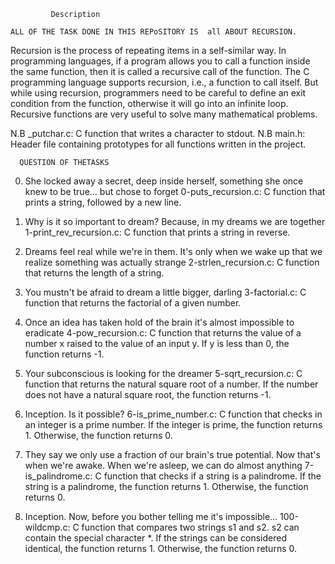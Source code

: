              Description
             
    ALL OF THE TASK DONE IN THIS REPoSITORY IS  all ABOUT RECURSION.
    
Recursion is the process of repeating items in a self-similar way.
In programming languages, if a program allows you to call a function inside the same function, then it is called a recursive call of the function.
The C programming language supports recursion, i.e., a function to call itself. But while using recursion, programmers need to be careful to define an exit condition from the function, otherwise it will go into an infinite loop.
Recursive functions are very useful to solve many mathematical problems.
          
N.B   _putchar.c: C function that writes a character to stdout.
N.B   main.h: Header file containing prototypes for all functions written in the project.
      
      QUESTION OF THETASKS 
      
0. She locked away a secret, deep inside herself, something she once knew to be true... but chose to forget
    0-puts_recursion.c: C function that prints a string, followed by a new line.

1. Why is it so important to dream? Because, in my dreams we are together
    1-print_rev_recursion.c: C function that prints a string in reverse.

2. Dreams feel real while we're in them. It's only when we wake up that we realize something was actually strange
    2-strlen_recursion.c: C function that returns the length of a string.

3. You mustn't be afraid to dream a little bigger, darling
    3-factorial.c: C function that returns the factorial of a given number.

4. Once an idea has taken hold of the brain it's almost impossible to eradicate
    4-pow_recursion.c: C function that returns the value of a number x raised to the value of an input y.
        If y is less than 0, the function returns -1.

5. Your subconscious is looking for the dreamer
    5-sqrt_recursion.c: C function that returns the natural square root of a number.
        If the number does not have a natural square root, the function returns -1.

6. Inception. Is it possible?
    6-is_prime_number.c: C function that checks in an integer is a prime number.
        If the integer is prime, the function returns 1.
        Otherwise, the function returns 0.

7. They say we only use a fraction of our brain's true potential. Now that's when we're awake. When we're asleep, we can do almost anything
    7-is_palindrome.c: C function that checks if a string is a palindrome.
        If the string is a palindrome, the function returns 1.
        Otherwise, the function returns 0.

8. Inception. Now, before you bother telling me it's impossible...
    100-wildcmp.c: C function that compares two strings s1 and s2.
        s2 can contain the special character *.
        If the strings can be considered identical, the function returns 1.
        Otherwise, the function returns 0.
